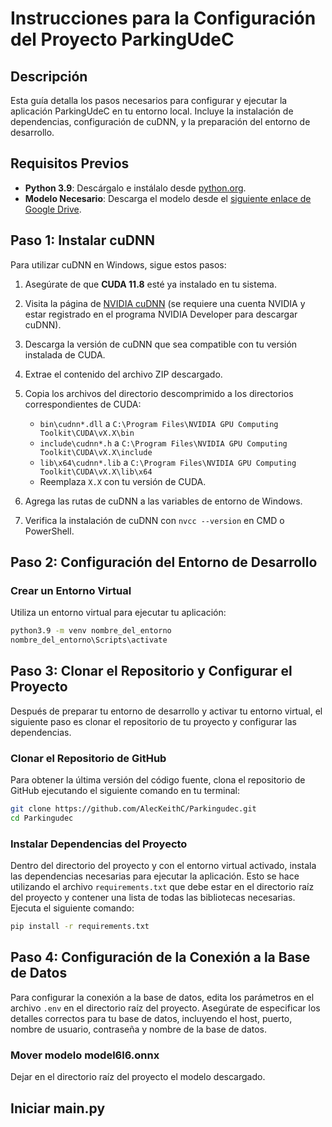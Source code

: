 # Instrucciones para la Configuración del Proyecto ParkingUdeC

## Descripción

Esta guía detalla los pasos necesarios para configurar y ejecutar la aplicación ParkingUdeC en tu entorno local. Incluye la instalación de dependencias, configuración de cuDNN, y la preparación del entorno de desarrollo.

## Requisitos Previos

- **Python 3.9**: Descárgalo e instálalo desde [python.org](https://www.python.org/downloads/).
- **Modelo Necesario**: Descarga el modelo desde el [siguiente enlace de Google Drive](URL_DEL_ENLACE).

## Paso 1: Instalar cuDNN

Para utilizar cuDNN en Windows, sigue estos pasos:

1. Asegúrate de que **CUDA 11.8** esté ya instalado en tu sistema.
2. Visita la página de [NVIDIA cuDNN](https://developer.nvidia.com/cudnn) (se requiere una cuenta NVIDIA y estar registrado en el programa NVIDIA Developer para descargar cuDNN).
3. Descarga la versión de cuDNN que sea compatible con tu versión instalada de CUDA.
4. Extrae el contenido del archivo ZIP descargado.
5. Copia los archivos del directorio descomprimido a los directorios correspondientes de CUDA:
    - `bin\cudnn*.dll` a `C:\Program Files\NVIDIA GPU Computing Toolkit\CUDA\vX.X\bin`
    - `include\cudnn*.h` a `C:\Program Files\NVIDIA GPU Computing Toolkit\CUDA\vX.X\include`
    - `lib\x64\cudnn*.lib` a `C:\Program Files\NVIDIA GPU Computing Toolkit\CUDA\vX.X\lib\x64`
    - Reemplaza `X.X` con tu versión de CUDA.

6. Agrega las rutas de cuDNN a las variables de entorno de Windows.
7. Verifica la instalación de cuDNN con `nvcc --version` en CMD o PowerShell.

## Paso 2: Configuración del Entorno de Desarrollo

### Crear un Entorno Virtual

Utiliza un entorno virtual para ejecutar tu aplicación:

```bash
python3.9 -m venv nombre_del_entorno
nombre_del_entorno\Scripts\activate
```
## Paso 3: Clonar el Repositorio y Configurar el Proyecto

Después de preparar tu entorno de desarrollo y activar tu entorno virtual, el siguiente paso es clonar el repositorio de tu proyecto y configurar las dependencias.

### Clonar el Repositorio de GitHub

Para obtener la última versión del código fuente, clona el repositorio de GitHub ejecutando el siguiente comando en tu terminal:

```bash
git clone https://github.com/AlecKeithC/Parkingudec.git
cd Parkingudec
```

### Instalar Dependencias del Proyecto

Dentro del directorio del proyecto y con el entorno virtual activado, instala las dependencias necesarias para ejecutar la aplicación. Esto se hace utilizando el archivo `requirements.txt` que debe estar en el directorio raíz del proyecto y contener una lista de todas las bibliotecas necesarias. Ejecuta el siguiente comando:
```bash
pip install -r requirements.txt
```

## Paso 4: Configuración de la Conexión a la Base de Datos

Para configurar la conexión a la base de datos, edita los parámetros en el archivo `.env` en el directorio raíz del proyecto. Asegúrate de especificar los detalles correctos para tu base de datos, incluyendo el host, puerto, nombre de usuario, contraseña y nombre de la base de datos.

### Mover modelo model6l6.onnx

Dejar en el directorio raíz del proyecto el modelo descargado.

## Iniciar main.py
